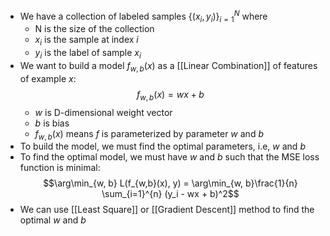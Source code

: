 - We have a collection of labeled samples $\{(x_i, y_i)\}_{i=1}^{N}$ where
	- N is the size of the collection
	- $x_i$ is the sample at index $i$ 
	- $y_i$ is the label of sample $x_i$ 
- We want to build a model $f_{w,b}(x)$ as a [[Linear Combination]] of features of example $x$:  $$f_{w,b}(x) = wx + b$$
	- $w$ is D-dimensional weight vector
	- $b$ is bias
	- $f_{w,b}(x)$ means $f$ is parameterized by parameter $w$ and $b$
- To build the model, we must find the optimal parameters, i.e, $w$ and $b$
- To find the optimal model, we must have $w$ and $b$ such that the MSE loss function is minimal: $$\arg\min_{w, b} L(f_{w,b}(x), y) = \arg\min_{w, b}\frac{1}{n} \sum_{i=1}^{n} (y_i - wx + b)^2$$
- We can use [[Least Square]] or [[Gradient Descent]] method to find the optimal $w$ and $b$ 